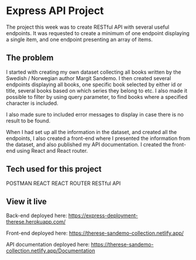 # Express API Project

The project this week was to create RESTful API with several useful endpoints. It was requested to create a minimum of one endpoint displaying a single item, and one endpoint presenting an array of items. 

## The problem

I started with creating my own dataset collecting all books written by the Swedish / Norwegian author Margit Sandemo. I then created several endpoints displaying all books, one specific book selected by either id or title, several books based on which series they belong to etc. I also made it possible to filter by using query parameter, to find books where a specified character is included. 

I also made sure to included error messages to display in case there is no result to be found. 

When I had set up all the information in the dataset, and created all the endpoints, I also created a front-end where I presented the information from the dataset, and also published my API documentation. I created the front-end using React and React router. 

## Tech used for this project

POSTMAN
REACT
REACT ROUTER
RESTful API

## View it live

Back-end deployed here:
https://express-deployment-therese.herokuapp.com/

Front-end deployed here:
https://therese-sandemo-collection.netlify.app/

API documentation deployed here: 
https://therese-sandemo-collection.netlify.app/Documentation

